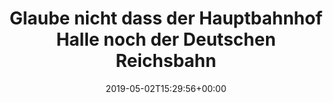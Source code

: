 ---
retweeted: false
source: <a href="https://about.twitter.com/products/tweetdeck" rel="nofollow">TweetDeck</a>
entities:
  user_mentions: []
  urls: []
  symbols: []
  media:
  - expanded_url: https://twitter.com/bascht/status/1123972901630300162/photo/1
    indices:
    - '138'
    - '161'
    url: https://t.co/qOK9XpLpgv
    media_url: http://pbs.twimg.com/media/D5knTuuWwAA_stl.png
    id_str: '1123972801919107072'
    id: '1123972801919107072'
    media_url_https: https://pbs.twimg.com/media/D5knTuuWwAA_stl.png
    sizes:
      small:
        w: '286'
        h: '192'
        resize: fit
      large:
        w: '286'
        h: '192'
        resize: fit
      thumb:
        w: '150'
        h: '150'
        resize: crop
      medium:
        w: '286'
        h: '192'
        resize: fit
    type: photo
    display_url: pic.twitter.com/qOK9XpLpgv
  hashtags: []
display_text_range:
- '0'
- '161'
favorite_count: '1'
id_str: '1123972901630300162'
truncated: false
retweet_count: '0'
id: '1123972901630300162'
possibly_sensitive: false
created_at: Thu May 02 15:29:56 +0000 2019
favorited: false
full_text: Glaube nicht dass der Hauptbahnhof Halle noch der Deutschen Reichsbahn
  gehört, aber die Google-Metadaten helfen auch nicht gerade weiter.
lang: de
extended_entities:
  media:
  - expanded_url: https://twitter.com/bascht/status/1123972901630300162/photo/1
    indices:
    - '138'
    - '161'
    url: https://t.co/qOK9XpLpgv
    media_url: http://pbs.twimg.com/media/D5knTuuWwAA_stl.png
    id_str: '1123972801919107072'
    id: '1123972801919107072'
    media_url_https: https://pbs.twimg.com/media/D5knTuuWwAA_stl.png
    sizes:
      small:
        w: '286'
        h: '192'
        resize: fit
      large:
        w: '286'
        h: '192'
        resize: fit
      thumb:
        w: '150'
        h: '150'
        resize: crop
      medium:
        w: '286'
        h: '192'
        resize: fit
    type: photo
    display_url: pic.twitter.com/qOK9XpLpgv
tags:
- pesos/twitter
date: '2019-05-02T15:29:56+00:00'
src: https://twitter.com/bascht/status/1123972901630300162
original_url: https://twitter.com/bascht/status/1123972901630300162
type: twitter_tweet
media_url: https://img.bascht.com/twitter/pbs.twimg.com/media/D5knTuuWwAA_stl.png
text: Glaube nicht dass der Hauptbahnhof Halle noch der Deutschen Reichsbahn gehört,
  aber die Google-Metadaten helfen auch nicht gerade weiter.
title: 'Glaube nicht dass der Hauptbahnhof Halle noch der Deutschen Reichsbahn '

---